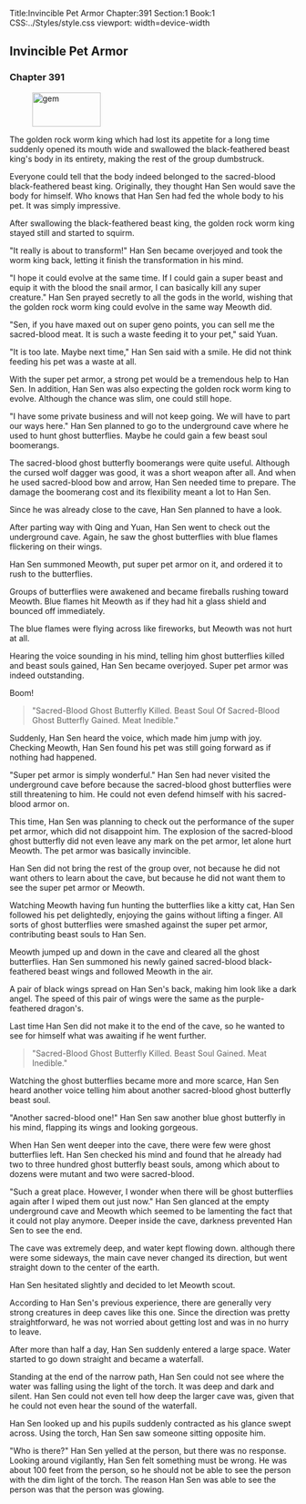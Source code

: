Title:Invincible Pet Armor 
Chapter:391 
Section:1 
Book:1 
CSS:../Styles/style.css 
viewport: width=device-width
  
## Invincible Pet Armor
### Chapter 391
  
<figure>
	<img src="../Images/gem.gif" alt="gem" id="gem" width="120" height="60" />
</figure>
  

  
The golden rock worm king which had lost its appetite for a long time suddenly opened its mouth wide and swallowed the black-feathered beast king's body in its entirety, making the rest of the group dumbstruck.

Everyone could tell that the body indeed belonged to the sacred-blood black-feathered beast king. Originally, they thought Han Sen would save the body for himself. Who knows that Han Sen had fed the whole body to his pet. It was simply impressive.

After swallowing the black-feathered beast king, the golden rock worm king stayed still and started to squirm.

"It really is about to transform!" Han Sen became overjoyed and took the worm king back, letting it finish the transformation in his mind.

"I hope it could evolve at the same time. If I could gain a super beast and equip it with the blood the snail armor, I can basically kill any super creature." Han Sen prayed secretly to all the gods in the world, wishing that the golden rock worm king could evolve in the same way Meowth did.

"Sen, if you have maxed out on super geno points, you can sell me the sacred-blood meat. It is such a waste feeding it to your pet," said Yuan.

"It is too late. Maybe next time," Han Sen said with a smile. He did not think feeding his pet was a waste at all.

With the super pet armor, a strong pet would be a tremendous help to Han Sen. In addition, Han Sen was also expecting the golden rock worm king to evolve. Although the chance was slim, one could still hope.

"I have some private business and will not keep going. We will have to part our ways here." Han Sen planned to go to the underground cave where he used to hunt ghost butterflies. Maybe he could gain a few beast soul boomerangs.

The sacred-blood ghost butterfly boomerangs were quite useful. Although the cursed wolf dagger was good, it was a short weapon after all. And when he used sacred-blood bow and arrow, Han Sen needed time to prepare. The damage the boomerang cost and its flexibility meant a lot to Han Sen.

Since he was already close to the cave, Han Sen planned to have a look.

After parting way with Qing and Yuan, Han Sen went to check out the underground cave. Again, he saw the ghost butterflies with blue flames flickering on their wings.

Han Sen summoned Meowth, put super pet armor on it, and ordered it to rush to the butterflies.

Groups of butterflies were awakened and became fireballs rushing toward Meowth. Blue flames hit Meowth as if they had hit a glass shield and bounced off immediately.

The blue flames were flying across like fireworks, but Meowth was not hurt at all.

Hearing the voice sounding in his mind, telling him ghost butterflies killed and beast souls gained, Han Sen became overjoyed. Super pet armor was indeed outstanding.

Boom!

> "Sacred-Blood Ghost Butterfly Killed. Beast Soul Of Sacred-Blood Ghost Butterfly Gained. Meat Inedible."

Suddenly, Han Sen heard the voice, which made him jump with joy. Checking Meowth, Han Sen found his pet was still going forward as if nothing had happened.

"Super pet armor is simply wonderful." Han Sen had never visited the underground cave before because the sacred-blood ghost butterflies were still threatening to him. He could not even defend himself with his sacred-blood armor on.

This time, Han Sen was planning to check out the performance of the super pet armor, which did not disappoint him. The explosion of the sacred-blood ghost butterfly did not even leave any mark on the pet armor, let alone hurt Meowth. The pet armor was basically invincible.

Han Sen did not bring the rest of the group over, not because he did not want others to learn about the cave, but because he did not want them to see the super pet armor or Meowth.

Watching Meowth having fun hunting the butterflies like a kitty cat, Han Sen followed his pet delightedly, enjoying the gains without lifting a finger. All sorts of ghost butterflies were smashed against the super pet armor, contributing beast souls to Han Sen.

Meowth jumped up and down in the cave and cleared all the ghost butterflies. Han Sen summoned his newly gained sacred-blood black-feathered beast wings and followed Meowth in the air.

A pair of black wings spread on Han Sen's back, making him look like a dark angel. The speed of this pair of wings were the same as the purple-feathered dragon's.

Last time Han Sen did not make it to the end of the cave, so he wanted to see for himself what was awaiting if he went further.

> "Sacred-Blood Ghost Butterfly Killed. Beast Soul Gained. Meat Inedible."

Watching the ghost butterflies became more and more scarce, Han Sen heard another voice telling him about another sacred-blood ghost butterfly beast soul.

"Another sacred-blood one!" Han Sen saw another blue ghost butterfly in his mind, flapping its wings and looking gorgeous.

When Han Sen went deeper into the cave, there were few were ghost butterflies left. Han Sen checked his mind and found that he already had two to three hundred ghost butterfly beast souls, among which about to dozens were mutant and two were sacred-blood.

"Such a great place. However, I wonder when there will be ghost butterflies again after I wiped them out just now." Han Sen glanced at the empty underground cave and Meowth which seemed to be lamenting the fact that it could not play anymore. Deeper inside the cave, darkness prevented Han Sen to see the end.

The cave was extremely deep, and water kept flowing down. although there were some sideways, the main cave never changed its direction, but went straight down to the center of the earth.

Han Sen hesitated slightly and decided to let Meowth scout.

According to Han Sen's previous experience, there are generally very strong creatures in deep caves like this one. Since the direction was pretty straightforward, he was not worried about getting lost and was in no hurry to leave.

After more than half a day, Han Sen suddenly entered a large space. Water started to go down straight and became a waterfall.

Standing at the end of the narrow path, Han Sen could not see where the water was falling using the light of the torch. It was deep and dark and silent. Han Sen could not even tell how deep the larger cave was, given that he could not even hear the sound of the waterfall.

Han Sen looked up and his pupils suddenly contracted as his glance swept across. Using the torch, Han Sen saw someone sitting opposite him.

"Who is there?" Han Sen yelled at the person, but there was no response. Looking around vigilantly, Han Sen felt something must be wrong. He was about 100 feet from the person, so he should not be able to see the person with the dim light of the torch. The reason Han Sen was able to see the person was that the person was glowing.